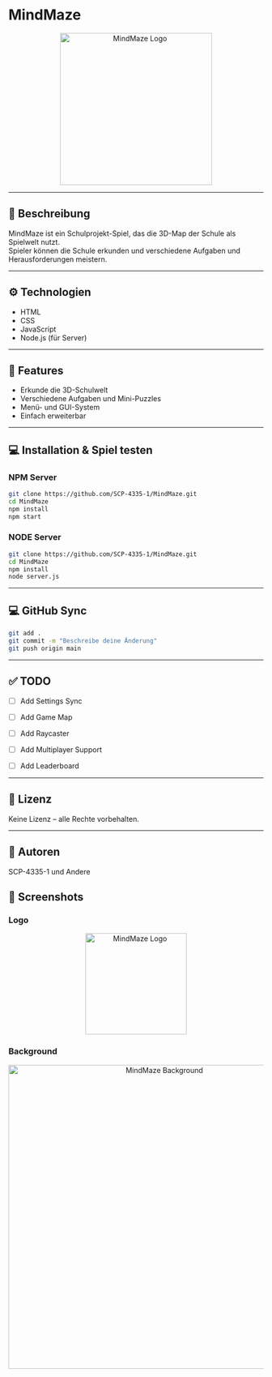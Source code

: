 # MindMaze

<p align="center">
  <img src="MindMaze-Logo.png" alt="MindMaze Logo" width="300"/>
</p>

---

## 📖 Beschreibung
MindMaze ist ein Schulprojekt-Spiel, das die 3D-Map der Schule als Spielwelt nutzt.  
Spieler können die Schule erkunden und verschiedene Aufgaben und Herausforderungen meistern.

---

## ⚙️ Technologien
- HTML  
- CSS  
- JavaScript
- Node.js (für Server)

---

## 🚀 Features
- Erkunde die 3D-Schulwelt  
- Verschiedene Aufgaben und Mini-Puzzles  
- Menü- und GUI-System  
- Einfach erweiterbar  

---

## 💻 Installation & Spiel testen

### NPM Server
```bash
git clone https://github.com/SCP-4335-1/MindMaze.git
cd MindMaze
npm install
npm start
```

### NODE Server
```bash
git clone https://github.com/SCP-4335-1/MindMaze.git
cd MindMaze
npm install
node server.js
```

---

## 💻 GitHub Sync

```bash
git add .
git commit -m "Beschreibe deine Änderung"
git push origin main
```

---

## ✅ TODO

- [ ] Add Settings Sync

- [ ] Add Game Map

- [ ] Add Raycaster

- [ ] Add Multiplayer Support

- [ ] Add Leaderboard

---

## 📝 Lizenz

Keine Lizenz – alle Rechte vorbehalten.

--- 

## 👥 Autoren

SCP-4335-1 und Andere

## 🎨 Screenshots

### Logo
<p align="center"> <img src="MindMaze-Logo.png", alt="MindMaze Logo" width="200"/> </p>

 ### Background
<p align="center"> <img src="MindMaze-Background.jpg", alt="MindMaze Background" width="600"/> </p>